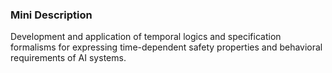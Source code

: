 ### Mini Description

Development and application of temporal logics and specification formalisms for expressing time-dependent safety properties and behavioral requirements of AI systems.

